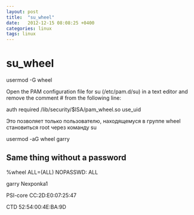 ```yaml
---
layout: post
title:  "su_wheel"
date:   2012-12-15 08:08:25 +0400
categories: linux
tags: linux
---
```


# su_wheel
usermod -G wheel <username>



Open the PAM configuration file for su (/etc/pam.d/su) in a text editor and remove the comment # from the following line:

auth  required /lib/security/$ISA/pam_wheel.so use_uid


Это позволяет только пользователю, находящемуся в группе wheel становиться root через команду su






usermod -aG wheel garry


## Same thing without a password
%wheel	ALL=(ALL)	NOPASSWD: ALL

garry
Nexponka1



PSI-core
CC:2D:E0:07:25:47


CTD
52:54:00:4E:BA:9D

